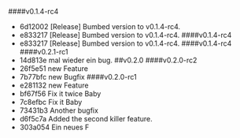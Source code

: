 ####v0.1.4-rc4
* 6d12002 [Release] Bumbed version to v0.1.4-rc4.
* e833217 [Release] Bumbed version to v0.1.4-rc4.
####v0.1.4-rc4
* e833217 [Release] Bumbed version to v0.1.4-rc4.
####v0.1.4-rc4
####v0.2.1-rc1
* 14d813e mal wieder ein bug.
##v0.2.0
####v0.2.0-rc2
* 26f5e51 new Feature
* 7b77bfc new Bugfix
####v0.2.0-rc1
* e281132 new Feature
* bf67f56 Fix it twice Baby
* 7c8efbc Fix it Baby
* 73431b3 Another bugfix
* d6f5c7a Added the second killer feature.
* 303a054 Ein neues F
